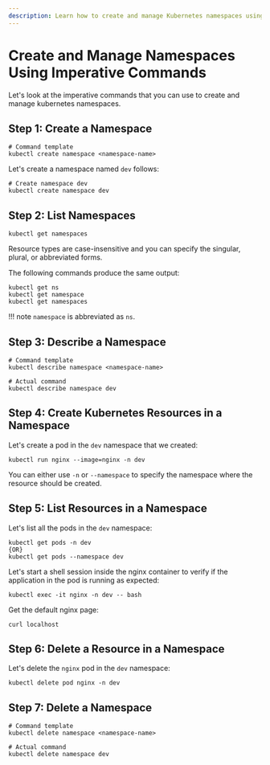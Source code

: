 ```yaml
---
description: Learn how to create and manage Kubernetes namespaces using imperative commands. Master the essential skills for efficient container organization.
---
```



# Create and Manage Namespaces Using Imperative Commands

Let's look at the imperative commands that you can use to create and manage kubernetes namespaces.


## Step 1: Create a Namespace

```
# Command template
kubectl create namespace <namespace-name>
```

Let's create a namespace named `dev` follows:

```
# Create namespace dev
kubectl create namespace dev
```


## Step 2: List Namespaces

```
kubectl get namespaces
```

Resource types are case-insensitive and you can specify the singular, plural, or abbreviated forms.

The following commands produce the same output:

```
kubectl get ns 
kubectl get namespace
kubectl get namespaces
```

!!! note
    `namespace` is abbreviated as `ns`.


## Step 3: Describe a Namespace

```
# Command template
kubectl describe namespace <namespace-name>

# Actual command
kubectl describe namespace dev
```

## Step 4: Create Kubernetes Resources in a Namespace

Let's create a pod in the `dev` namespace that we created:

```
kubectl run nginx --image=nginx -n dev
```

You can either use `-n` or `--namespace` to specify the namespace where the resource should be created.


## Step 5: List Resources in a Namespace

Let's list all the pods in the `dev` namespace:

```
kubectl get pods -n dev
{OR}
kubectl get pods --namespace dev
```

Let's start a shell session inside the nginx container to verify if the application in the pod is running as expected:

```
kubectl exec -it nginx -n dev -- bash
```

Get the default nginx page:

```
curl localhost
```


## Step 6: Delete a Resource in a Namespace

Let's delete the `nginx` pod in the `dev` namespace:

```
kubectl delete pod nginx -n dev
```


## Step 7: Delete a Namespace

```
# Command template
kubectl delete namespace <namespace-name>

# Actual command
kubectl delete namespace dev
```